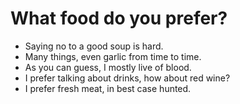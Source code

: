 # What food do you prefer?
- Saying no to a good soup is hard.
- Many things, even garlic from time to time.
- As you can guess, I mostly live of blood.
- I prefer talking about drinks, how about red wine?
- I prefer fresh meat, in best case hunted.

